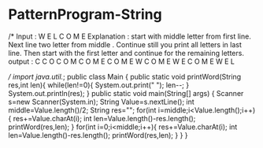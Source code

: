 # PatternProgram-String
/*
Input : W E L C O M E
Explanation : start with middle letter from first line. Next line two letter from middle . Continue
still you print all letters in last line. Then start with the first letter and continue for the remaining
letters.
output :
            C
          C O
        C O M
      C O M E
    C O M E W
   C O M E W E
 C O M E W E L

*/
import java.util.*;
public class Main
{
    public static void printWord(String res,int len){
        while(len!=0){
		        System.out.print(" ");
		        len--;
		    }
		    System.out.println(res);
    }
	public static void main(String[] args) {
		Scanner s=new Scanner(System.in);
		String Value=s.nextLine();
		int middle=Value.length()/2;
		String res="";
		for(int i=middle;i<Value.length();i++){
		    res+=Value.charAt(i);
		    int len=Value.length()-res.length();
		    printWord(res,len);
		}
		for(int i=0;i<middle;i++){
		    res+=Value.charAt(i);
		    int len=Value.length()-res.length();
		    printWord(res,len);
		}
	}
}

